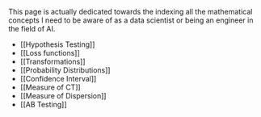 This page is actually dedicated towards the indexing all the mathematical concepts I need to be aware of as a data scientist or being an engineer in the field of AI.


- [[Hypothesis Testing]]
- [[Loss functions]]
- [[Transformations]]
- [[Probability Distributions]]
- [[Confidence Interval]]
- [[Measure of CT]]
- [[Measure of Dispersion]]
- [[AB Testing]]